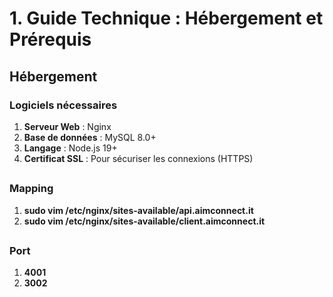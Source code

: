 # 1. Guide Technique : Hébergement et Prérequis

##  Hébergement


### Logiciels nécessaires
1. **Serveur Web** : Nginx
2. **Base de données** : MySQL 8.0+ 
3. **Langage** : Node.js 19+
4. **Certificat SSL** : Pour sécuriser les connexions (HTTPS)
##

### Mapping
1. **sudo vim /etc/nginx/sites-available/api.aimconnect.it**
2. **sudo vim /etc/nginx/sites-available/client.aimconnect.it**
##
### Port 
1. **4001**
2. **3002**
